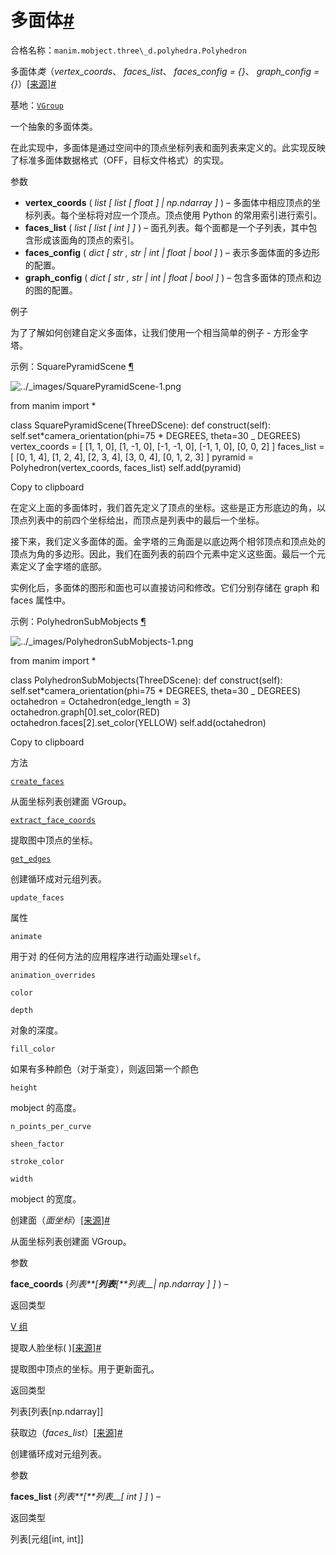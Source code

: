 # 多面体[#](#polyhedron "此标题的固定链接")

合格名称：`manim.mobject.three\_d.polyhedra.Polyhedron`

多面体*类*（_vertex_coords_、 _faces_list_、 _faces_config = {}_、 _graph_config = {}_）[\[来源\]](../_modules/manim/mobject/three_d/polyhedra.html#Polyhedron)[#](#manim.mobject.three_d.polyhedra.Polyhedron "此定义的固定链接")

基地：[`VGroup`](manim.mobject.types.vectorized_mobject.VGroup.html#manim.mobject.types.vectorized_mobject.VGroup "manim.mobject.types.vectorized_mobject.VGroup")

一个抽象的多面体类。

在此实现中，多面体是通过空间中的顶点坐标列表和面列表来定义的。此实现反映了标准多面体数据格式（OFF，目标文件格式）的实现。

参数

- **vertex_coords** ( _list_ _\[_ _list_ _\[_ _float_ _\]_ _|_ _np.ndarray_ _\]_ ) – 多面体中相应顶点的坐标列表。每个坐标将对应一个顶点。顶点使用 Python 的常用索引进行索引。
- **faces_list** ( _list_ _\[_ _list_ _\[_ _int_ _\]_ _\]_ ) – 面孔列表。每个面都是一个子列表，其中包含形成该面角的顶点的索引。
- **faces_config** ( _dict_ _\[_ _str_ _,_ _str_ _|_ _int_ _|_ _float_ _|_ _bool_ _\]_ ) – 表示多面体面的多边形的配置。
- **graph_config** ( _dict_ _\[_ _str_ _,_ _str_ _|_ _int_ _|_ _float_ _|_ _bool_ _\]_ ) – 包含多面体的顶点和边的图的配置。

例子

为了了解如何创建自定义多面体，让我们使用一个相当简单的例子 \- 方形金字塔。

示例：SquarePyramidScene [¶](#squarepyramidscene)

![../_images/SquarePyramidScene-1.png](../_images/SquarePyramidScene-1.png)

from manim import \*

class SquarePyramidScene(ThreeDScene):
def construct(self):
self.set*camera_orientation(phi=75 * DEGREES, theta=30 \_ DEGREES)
vertex_coords = \[
\[1, 1, 0\],
\[1, -1, 0\],
\[-1, -1, 0\],
\[-1, 1, 0\],
\[0, 0, 2\]
\]
faces_list = \[
\[0, 1, 4\],
\[1, 2, 4\],
\[2, 3, 4\],
\[3, 0, 4\],
\[0, 1, 2, 3\]
\]
pyramid = Polyhedron(vertex_coords, faces_list)
self.add(pyramid)

Copy to clipboard

在定义上面的多面体时，我们首先定义了顶点的坐标。这些是正方形底边的角，以顶点列表中的前四个坐标给出，而顶点是列表中的最后一个坐标。

接下来，我们定义多面体的面。金字塔的三角面是以底边两个相邻顶点和顶点处的顶点为角的多边形。因此，我们在面列表的前四个元素中定义这些面。最后一个元素定义了金字塔的底部。

实例化后，多面体的图形和面也可以直接访问和修改。它们分别存储在 graph 和 faces 属性中。

示例：PolyhedronSubMobjects [¶](#polyhedronsubmobjects)

![../_images/PolyhedronSubMobjects-1.png](../_images/PolyhedronSubMobjects-1.png)

from manim import \*

class PolyhedronSubMobjects(ThreeDScene):
def construct(self):
self.set*camera_orientation(phi=75 * DEGREES, theta=30 \_ DEGREES)
octahedron = Octahedron(edge_length = 3)
octahedron.graph\[0\].set_color(RED)
octahedron.faces\[2\].set_color(YELLOW)
self.add(octahedron)

Copy to clipboard

方法

[`create_faces`](#manim.mobject.three_d.polyhedra.Polyhedron.create_faces "manim.mobject.two_d.polyhedra.Polyhedron.create_faces")

从面坐标列表创建面 VGroup。

[`extract_face_coords`](#manim.mobject.three_d.polyhedra.Polyhedron.extract_face_coords "manim.mobject.two_d.polyhedra.Polyhedron.extract_face_coords")

提取图中顶点的坐标。

[`get_edges`](#manim.mobject.three_d.polyhedra.Polyhedron.get_edges "manim.mobject.two_d.polyhedra.Polyhedron.get_edges")

创建循环成对元组列表。

`update_faces`

属性

`animate`

用于对 的任何方法的应用程序进行动画处理`self`。

`animation_overrides`

`color`

`depth`

对象的深度。

`fill_color`

如果有多种颜色（对于渐变），则返回第一个颜色

`height`

mobject 的高度。

`n_points_per_curve`

`sheen_factor`

`stroke_color`

`width`

mobject 的宽度。

创建面（_面坐标_）[\[来源\]](../_modules/manim/mobject/three_d/polyhedra.html#Polyhedron.create_faces)[#](#manim.mobject.three_d.polyhedra.Polyhedron.create_faces "此定义的固定链接")

从面坐标列表创建面 VGroup。

参数

**face_coords** (_列表**\[**列表**\[**列表\_\_|_ _np.ndarray_ _\]_ _\]_ ) –

返回类型

[V 组](manim.mobject.types.vectorized_mobject.VGroup.html#manim.mobject.types.vectorized_mobject.VGroup "manim.mobject.types.vectorized_mobject.VGroup")

提取人脸坐标( )[\[来源\]](../_modules/manim/mobject/three_d/polyhedra.html#Polyhedron.extract_face_coords)[#](#manim.mobject.three_d.polyhedra.Polyhedron.extract_face_coords "此定义的固定链接")

提取图中顶点的坐标。用于更新面孔。

返回类型

列表\[列表\[np.ndarray\]\]

获取边（_faces_list_）[\[来源\]](../_modules/manim/mobject/three_d/polyhedra.html#Polyhedron.get_edges)[#](#manim.mobject.three_d.polyhedra.Polyhedron.get_edges "此定义的固定链接")

创建循环成对元组列表。

参数

**faces_list** (_列表**\[**列表\_\_\[_ _int_ _\]_ _\]_ ) –

返回类型

列表\[元组\[int, int\]\]
